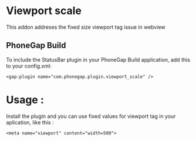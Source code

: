 Viewport scale
==============
This addon addreses the fixed size viewport tag issue in webview

PhoneGap Build
--------------
To include the StatusBar plugin in your PhoneGap Build application, add this to your config.xml:

    <gap:plugin name="com.phonegap.plugin.viewport_scale" />

Usage :
===========
Install the plugin and you can use fixed values for viewport tag in your aplication, like this : 

    <meta name="viewport" content="width=500">
